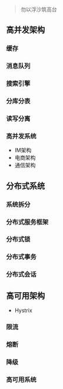 > 勿以浮沙筑高台


## 高并发架构

### 缓存

### 消息队列


### 搜索引擎


### 分库分表

### 读写分离

### 高并发系统

- IM架构
- 电商架构
- 通信架构

## 分布式系统

### 系统拆分

### 分布式服务框架


### 分布式锁

### 分布式事务

### 分布式会话


## 高可用架构

- Hystrix


### 限流


### 熔断

### 降级

### 高可用系统